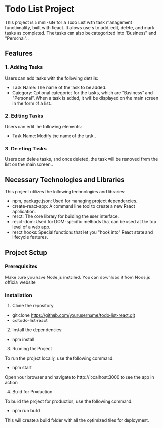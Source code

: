 # Todo List Project

This project is a mini-site for a Todo List with task management functionality, built with React. It allows users to add, edit, delete, and mark tasks as completed. The tasks can also be categorized into "Business" and "Personal"..

## Features

### 1. Adding Tasks

Users can add tasks with the following details:

- Task Name: The name of the task to be added.
- Category: Optional categories for the tasks, which are "Business" and "Personal".
  When a task is added, it will be displayed on the main screen in the form of a list..

### 2. Editing Tasks

Users can edit the following elements:

- Task Name: Modify the name of the task..

### 3. Deleting Tasks

Users can delete tasks, and once deleted, the task will be removed from the list on the main screen..

## Necessary Technologies and Libraries

This project utilizes the following technologies and libraries:

- npm, package.json: Used for managing project dependencies.
- create-react-app: A command line tool to create a new React application.
- react: The core library for building the user interface.
- react-dom: Used for DOM-specific methods that can be used at the top level of a web app.
- react hooks: Special functions that let you "hook into" React state and lifecycle features.

## Project Setup

### Prerequisites

Make sure you have Node.js installed. You can download it from Node.js official website.

### Installation

1. Clone the repository:

- git clone https://github.com/yourusername/todo-list-react.git
- cd todo-list-react

2. Install the dependencies:

- npm install

3. Running the Project

To run the project locally, use the following command:

- npm start

Open your browser and navigate to http://localhost:3000 to see the app in action.

4. Build for Production

To build the project for production, use the following command:

- npm run build

This will create a build folder with all the optimized files for deployment.
